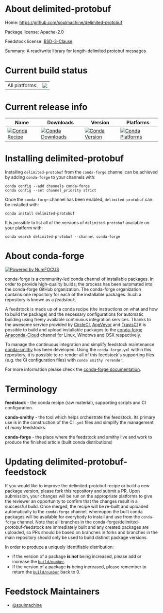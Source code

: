 About delimited-protobuf
========================

Home: https://github.com/soulmachine/delimited-protobuf

Package license: Apache-2.0

Feedstock license: [BSD-3-Clause](https://github.com/conda-forge/delimited-protobuf-feedstock/blob/master/LICENSE.txt)

Summary: A read/write library for length-delimited protobuf messages

Current build status
====================


<table><tr><td>All platforms:</td>
    <td>
      <a href="https://dev.azure.com/conda-forge/feedstock-builds/_build/latest?definitionId=13966&branchName=master">
        <img src="https://dev.azure.com/conda-forge/feedstock-builds/_apis/build/status/delimited-protobuf-feedstock?branchName=master">
      </a>
    </td>
  </tr>
</table>

Current release info
====================

| Name | Downloads | Version | Platforms |
| --- | --- | --- | --- |
| [![Conda Recipe](https://img.shields.io/badge/recipe-delimited--protobuf-green.svg)](https://anaconda.org/conda-forge/delimited-protobuf) | [![Conda Downloads](https://img.shields.io/conda/dn/conda-forge/delimited-protobuf.svg)](https://anaconda.org/conda-forge/delimited-protobuf) | [![Conda Version](https://img.shields.io/conda/vn/conda-forge/delimited-protobuf.svg)](https://anaconda.org/conda-forge/delimited-protobuf) | [![Conda Platforms](https://img.shields.io/conda/pn/conda-forge/delimited-protobuf.svg)](https://anaconda.org/conda-forge/delimited-protobuf) |

Installing delimited-protobuf
=============================

Installing `delimited-protobuf` from the `conda-forge` channel can be achieved by adding `conda-forge` to your channels with:

```
conda config --add channels conda-forge
conda config --set channel_priority strict
```

Once the `conda-forge` channel has been enabled, `delimited-protobuf` can be installed with:

```
conda install delimited-protobuf
```

It is possible to list all of the versions of `delimited-protobuf` available on your platform with:

```
conda search delimited-protobuf --channel conda-forge
```


About conda-forge
=================

[![Powered by NumFOCUS](https://img.shields.io/badge/powered%20by-NumFOCUS-orange.svg?style=flat&colorA=E1523D&colorB=007D8A)](http://numfocus.org)

conda-forge is a community-led conda channel of installable packages.
In order to provide high-quality builds, the process has been automated into the
conda-forge GitHub organization. The conda-forge organization contains one repository
for each of the installable packages. Such a repository is known as a *feedstock*.

A feedstock is made up of a conda recipe (the instructions on what and how to build
the package) and the necessary configurations for automatic building using freely
available continuous integration services. Thanks to the awesome service provided by
[CircleCI](https://circleci.com/), [AppVeyor](https://www.appveyor.com/)
and [TravisCI](https://travis-ci.com/) it is possible to build and upload installable
packages to the [conda-forge](https://anaconda.org/conda-forge)
[Anaconda-Cloud](https://anaconda.org/) channel for Linux, Windows and OSX respectively.

To manage the continuous integration and simplify feedstock maintenance
[conda-smithy](https://github.com/conda-forge/conda-smithy) has been developed.
Using the ``conda-forge.yml`` within this repository, it is possible to re-render all of
this feedstock's supporting files (e.g. the CI configuration files) with ``conda smithy rerender``.

For more information please check the [conda-forge documentation](https://conda-forge.org/docs/).

Terminology
===========

**feedstock** - the conda recipe (raw material), supporting scripts and CI configuration.

**conda-smithy** - the tool which helps orchestrate the feedstock.
                   Its primary use is in the construction of the CI ``.yml`` files
                   and simplify the management of *many* feedstocks.

**conda-forge** - the place where the feedstock and smithy live and work to
                  produce the finished article (built conda distributions)


Updating delimited-protobuf-feedstock
=====================================

If you would like to improve the delimited-protobuf recipe or build a new
package version, please fork this repository and submit a PR. Upon submission,
your changes will be run on the appropriate platforms to give the reviewer an
opportunity to confirm that the changes result in a successful build. Once
merged, the recipe will be re-built and uploaded automatically to the
`conda-forge` channel, whereupon the built conda packages will be available for
everybody to install and use from the `conda-forge` channel.
Note that all branches in the conda-forge/delimited-protobuf-feedstock are
immediately built and any created packages are uploaded, so PRs should be based
on branches in forks and branches in the main repository should only be used to
build distinct package versions.

In order to produce a uniquely identifiable distribution:
 * If the version of a package **is not** being increased, please add or increase
   the [``build/number``](https://docs.conda.io/projects/conda-build/en/latest/resources/define-metadata.html#build-number-and-string).
 * If the version of a package **is** being increased, please remember to return
   the [``build/number``](https://docs.conda.io/projects/conda-build/en/latest/resources/define-metadata.html#build-number-and-string)
   back to 0.

Feedstock Maintainers
=====================

* [@soulmachine](https://github.com/soulmachine/)


